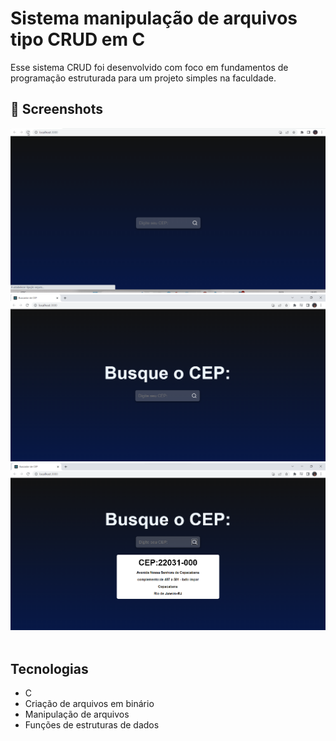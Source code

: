 # Sistema manipulação de arquivos tipo CRUD em C
Esse sistema CRUD foi desenvolvido com foco em fundamentos de programação estruturada para um projeto simples na faculdade.

## :camera_flash: Screenshots
<!-- You can add more screenshots here if you like -->
<img src="/Animaçãosite.gif" width="700px"><img src="/Captura de tela 2023-05-24 183840.png" width="700px"><img src="/Captura de tela 2023-05-24 183920.png" width="700px">&emsp;
## Tecnologias
* C
* Criação de arquivos em binário
* Manipulação de arquivos
* Funções de estruturas de dados
